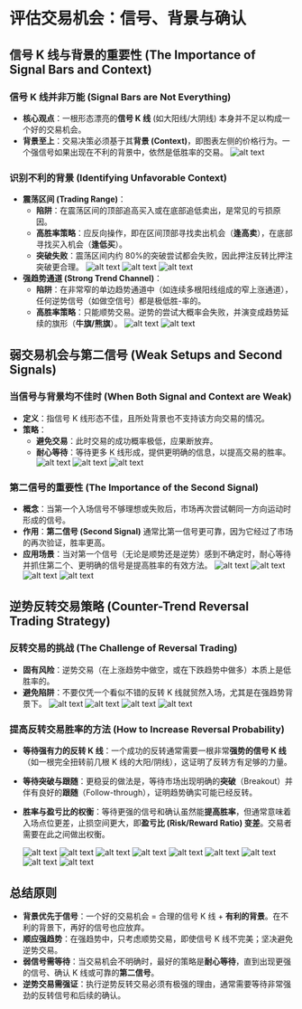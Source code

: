 # 评估交易机会：信号、背景与确认

## 信号 K 线与背景的重要性 (The Importance of Signal Bars and Context)

### 信号 K 线并非万能 (Signal Bars are Not Everything)

- **核心观点**：一根形态漂亮的**信号 K 线** (如大阳线/大阴线) 本身并不足以构成一个好的交易机会。
- **背景至上**：交易决策必须基于其**背景 (Context)**，即图表左侧的价格行为。一个强信号如果出现在不利的背景中，依然是低胜率的交易。
  ![alt text](image-6.png)

### 识别不利的背景 (Identifying Unfavorable Context)

- **震荡区间 (Trading Range)**：
  - **陷阱**：在震荡区间的顶部追高买入或在底部追低卖出，是常见的亏损原因。
  - **高胜率策略**：应反向操作，即在区间顶部寻找卖出机会（**逢高卖**），在底部寻找买入机会（**逢低买**）。
  - **突破失败**：震荡区间内约 80%的突破尝试都会失败，因此押注反转比押注突破更合理。
    ![alt text](image-7.png)
    ![alt text](image-8.png)
    ![alt text](image-9.png)
- **强趋势通道 (Strong Trend Channel)**：
  - **陷阱**：在非常窄的单边趋势通道中（如连续多根阳线组成的窄上涨通道），任何逆势信号（如做空信号）都是极低胜-率的。
  - **高胜率策略**：只能顺势交易。逆势的尝试大概率会失败，并演变成趋势延续的旗形（**牛旗/熊旗**）。
    ![alt text](image-10.png)
    ![alt text](image-11.png)

## 弱交易机会与第二信号 (Weak Setups and Second Signals)

### 当信号与背景均不佳时 (When Both Signal and Context are Weak)

- **定义**：指信号 K 线形态不佳，且所处背景也不支持该方向交易的情况。
- **策略**：
  - **避免交易**：此时交易的成功概率极低，应果断放弃。
  - **耐心等待**：等待更多 K 线形成，提供更明确的信息，以提高交易的胜率。
    ![alt text](image-12.png)
    ![alt text](image-13.png)
    ![alt text](image-14.png)

### 第二信号的重要性 (The Importance of the Second Signal)

- **概念**：当第一个入场信号不够理想或失败后，市场再次尝试朝同一方向运动时形成的信号。
- **作用**：**第二信号 (Second Signal)** 通常比第一信号更可靠，因为它经过了市场的再次验证，胜率更高。
- **应用场景**：当对第一个信号（无论是顺势还是逆势）感到不确定时，耐心等待并抓住第二个、更明确的信号是提高胜率的有效方法。
  ![alt text](image-23.png)
  ![alt text](image-24.png)
  ![alt text](image-25.png)
  ![alt text](image-31.png)

## 逆势反转交易策略 (Counter-Trend Reversal Trading Strategy)

### 反转交易的挑战 (The Challenge of Reversal Trading)

- **固有风险**：逆势交易（在上涨趋势中做空，或在下跌趋势中做多）本质上是低胜率的。
- **避免陷阱**：不要仅凭一个看似不错的反转 K 线就贸然入场，尤其是在强趋势背景下。
  ![alt text](image-15.png)
  ![alt text](image-19.png)
  ![alt text](image-28.png)
  ![alt text](image-33.png)

### 提高反转交易胜率的方法 (How to Increase Reversal Probability)

- **等待强有力的反转 K 线**：一个成功的反转通常需要一根非常**强势的信号 K 线**（如一根完全扭转前几根 K 线的大阳/阴线），这证明了反转方有足够的力量。
- **等待突破与跟随**：更稳妥的做法是，等待市场出现明确的**突破**（Breakout）并伴有良好的**跟随**（Follow-through），证明趋势确实可能已经反转。
- **胜率与盈亏比的权衡**：等待更强的信号和确认虽然能**提高胜率**，但通常意味着入场点位更差，止损空间更大，即**盈亏比 (Risk/Reward Ratio) 变差**。交易者需要在此之间做出权衡。

  ![alt text](image-16.png)
  ![alt text](image-18.png)
  ![alt text](image-20.png)
  ![alt text](image-21.png)
  ![alt text](image-27.png)
  ![alt text](image-29.png)
  ![alt text](image-30.png)
  ![alt text](image-32.png)
  ![alt text](image-34.png)

## 总结原则

- **背景优先于信号**：一个好的交易机会 = 合理的信号 K 线 + **有利的背景**。在不利的背景下，再好的信号也应放弃。
- **顺应强趋势**：在强趋势中，只考虑顺势交易，即使信号 K 线不完美；坚决避免逆势交易。
- **弱信号需等待**：当交易机会不明确时，最好的策略是**耐心等待**，直到出现更强的信号、确认 K 线或可靠的**第二信号**。
- **逆势交易需强证**：执行逆势反转交易必须有极强的理由，通常需要等待非常强劲的反转信号和后续的确认。
